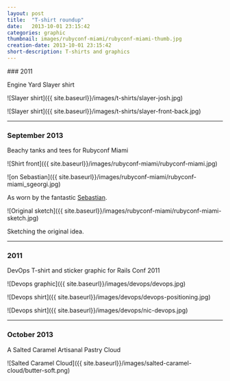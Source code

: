 ```yaml
---
layout: post
title:  "T-shirt roundup"
date:   2013-10-01 23:15:42
categories: graphic
thumbnail: images/rubyconf-miami/rubyconf-miami-thumb.jpg
creation-date: 2013-10-01 23:15:42
short-description: T-shirts and graphics
---
```

<p></p>
### 2011

Engine Yard Slayer shirt

![Slayer shirt]({{ site.baseurl}}/images/t-shirts/slayer-josh.jpg)

![Slayer shirt]({{ site.baseurl}}/images/t-shirts/slayer-front-back.jpg)

<hr>

### September 2013

Beachy tanks and tees for Rubyconf Miami

![Shirt front]({{ site.baseurl}}/images/rubyconf-miami/rubyconf-miami.jpg)

![on Sebastian]({{ site.baseurl}}/images/rubyconf-miami/rubyconf-miami_sgeorgi.jpg)

As worn by the fantastic [Sebastian](https://twitter.com/_sgeorgi).

![Original sketch]({{ site.baseurl}}/images/rubyconf-miami/rubyconf-miami-sketch.jpg)

Sketching the original idea.

<hr>

### 2011

DevOps T-shirt and sticker graphic for Rails Conf 2011

![Devops graphic]({{ site.baseurl}}/images/devops/devops.jpg)

![Devops shirt]({{ site.baseurl}}/images/devops/devops-positioning.jpg)

![Devops shirt]({{ site.baseurl}}/images/devops/nic-devops.jpg)

<hr>

### October 2013

A Salted Caramel Artisanal Pastry Cloud

![Salted Caramel Cloud]({{ site.baseurl}}/images/salted-caramel-cloud/butter-soft.png)
